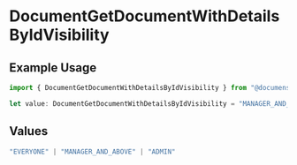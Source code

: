 # DocumentGetDocumentWithDetailsByIdVisibility

## Example Usage

```typescript
import { DocumentGetDocumentWithDetailsByIdVisibility } from "@documenso/sdk-typescript/models/operations";

let value: DocumentGetDocumentWithDetailsByIdVisibility = "MANAGER_AND_ABOVE";
```

## Values

```typescript
"EVERYONE" | "MANAGER_AND_ABOVE" | "ADMIN"
```
